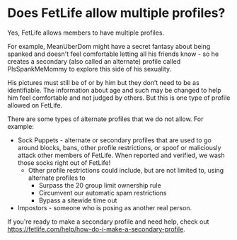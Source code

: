 # Does FetLife allow multiple profiles?

Yes, FetLife allows members to have multiple profiles. 

For example, MeanUberDom might have a secret fantasy about being spanked and doesn't feel comfortable letting all his friends know - so he creates a secondary (also called an alternate) profile called PlsSpankMeMommy to explore this side of his sexuality. 

His pictures must still be of or by him but they don’t need to be as identifiable. The information about age and such may be changed to help him feel comfortable and not judged by others. But this is one type of profile allowed on FetLife.

There are some types of alternate profiles that we do not allow. For example:
- Sock Puppets - alternate or secondary profiles that are used to go around blocks, bans, other profile restrictions, or spoof or maliciously attack other members of FetLife. When reported and verified, we wash those socks right out of FetLife!
     - Other profile restrictions could include, but are not limited to, using alternate profiles to
          - Surpass the 20 group limit ownership rule
          - Circumvent our automatic spam restrictions
          - Bypass a sitewide time out
- Impostors - someone who is posing as another real person. 

If you're ready to make a secondary profile and need help, check out https://fetlife.com/help/how-do-i-make-a-secondary-profile.
